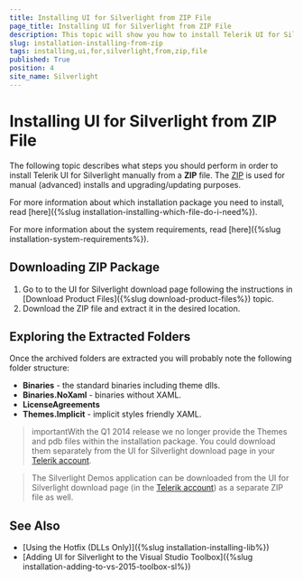 ```yaml
---
title: Installing UI for Silverlight from ZIP File
page_title: Installing UI for Silverlight from ZIP File
description: This topic will show you how to install Telerik UI for Silverlight manually from a ZIP file.
slug: installation-installing-from-zip
tags: installing,ui,for,silverlight,from,zip,file
published: True
position: 4
site_name: Silverlight
---
```


# Installing UI for Silverlight from ZIP File

The following topic describes what steps you should perform in order to install Telerik UI for Silverlight manually from a __ZIP__ file. The [ZIP](http://en.wikipedia.org/wiki/ZIP_%28file_format%29) is used for manual (advanced) installs and upgrading/updating purposes.
      
For more information about which installation package you need to install, read [here]({%slug installation-installing-which-file-do-i-need%}).
        
For more information about the system requirements, read [here]({%slug installation-system-requirements%}).

## Downloading ZIP Package

1. Go to to the UI for Silverlight download page following the instructions in [Download Product Files]({%slug download-product-files%}) topic.               
2. Download the ZIP file and extract it in the desired location.

## Exploring the Extracted Folders

Once the archived folders are extracted you will probably note the following folder structure:

* __Binaries__ - the standard binaries including theme dlls.             
* __Binaries.NoXaml__ - binaries without XAML.              
* __LicenseAgreements__
* __Themes.Implicit__ - implicit styles friendly XAML.
              
>importantWith the Q1 2014 release we no longer provide the Themes and pdb files within the installation package. You could download them separately from the UI for Silverlight download page in your [Telerik account](http://www.telerik.com/account.aspx).
              
>The Silverlight Demos application can be downloaded from the UI for Silverlight download page (in the [Telerik account](http://www.telerik.com/account.aspx)) as a separate ZIP file as well.   

## See Also  
 * [Using the Hotfix (DLLs Only)]({%slug installation-installing-lib%}) 
 * [Adding UI for Silverlight to the Visual Studio Toolbox]({%slug installation-adding-to-vs-2015-toolbox-sl%})